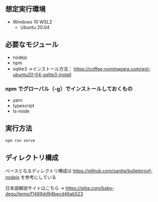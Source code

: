 ## 想定実行環境
* Windows 10 WSL2
    * Ubuntu 20.04

## 必要なモジュール
* nodejs
* npm
* sqlite3 →インストール方法： https://coffee-nominagara.com/wsl-ubuntu20-04-sqlite3-install

### npm でグローバル（-g）でインストールしておくもの
* yarn
* typescript
* ts-node

## 実行方法
``` bash
npm run serve
```

## ディレクトリ構成
ベースとなるディレクトリ構成は https://github.com/santiq/bulletproof-nodejs を参考にしている

日本語解説サイトはこちら → https://qiita.com/baby-degu/items/f1489dd94becd46ab523
